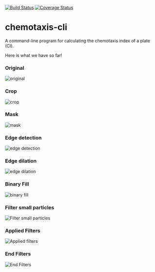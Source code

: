 [![Build Status](https://travis-ci.org/danielecook/python-cli-skeleton.svg?branch=master)](https://travis-ci.org/danielecook/python-cli-skeleton) [![Coverage Status](https://coveralls.io/repos/github/danielecook/python-cli-skeleton/badge.svg?branch=master)](https://coveralls.io/github/danielecook/python-cli-skeleton?branch=master)

# chemotaxis-cli

A command-line program for calculating the chemotaxis index of a plate (CI). 

Here is what we have so far!

### Original

![original](img/e1m.png)

### Crop

![crop](img/e1m.05_crop.png)

### Mask

![mask](img/e1m.06_mask.png)

### Edge detection

![edge detection](img/e1m.07_edges.png)

### Edge dilation

![edge dilation](img/e1m.08_dilation.png)

### Binary Fill

![binary fill](img/e1m.09_fill.png)

### Filter small particles

![Filter small particles](img/e1m.10_filter_small.png)

### Applied Filters

![Applied filters](img/e1m.10_filters.png)

### End Filters

![End Filters](img/e1m.11_filtered.png)